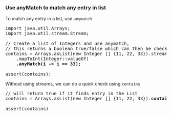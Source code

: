 ### Use anyMatch to match any entry in list

To match any entry in a list, use `anymatch`

<pre>
import java.util.Arrays;
import java.util.stream.Stream;

// Create a list of Integers and use anymatch,
// this returns a boolean true/false which can then be checked using assert
contains = Arrays.asList(new Integer [] {11, 22, 33}).stream()            
    .mapToInt(Integer::valueOf)
    <b>.anyMatch(i -> i == 33);</b>
    
assert(contains);
</pre>


Without using streams, we can do a quick check using `contains`

<pre>
// will return true if it finds entry in the List
contains = Arrays.asList(new Integer [] {11, 22, 33}).<b>contains(33);</b>
        
assert(contains)
</pre>